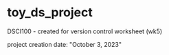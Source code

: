 # toy_ds_project
DSCI100 - created for version control worksheet (wk5)

project creation date: "October 3, 2023"
